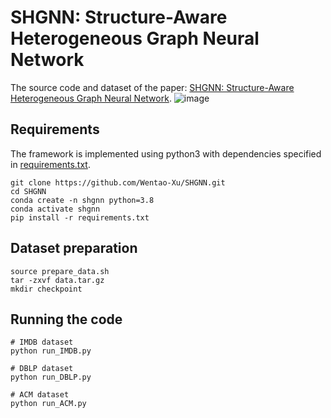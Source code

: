 # SHGNN: Structure-Aware Heterogeneous Graph Neural Network
The source code and dataset of the paper: [SHGNN: Structure-Aware Heterogeneous Graph Neural Network](https://arxiv.org/abs/2112.06244).
![image](https://user-images.githubusercontent.com/25242325/145964701-e52f7934-06b9-423a-b9af-e114693015e4.png)

## Requirements
The framework is implemented using python3 with dependencies specified in [requirements.txt](https://github.com/Wentao-Xu/SHGNN/blob/main/requirements.txt).
```
git clone https://github.com/Wentao-Xu/SHGNN.git
cd SHGNN
conda create -n shgnn python=3.8
conda activate shgnn
pip install -r requirements.txt
```

## Dataset preparation
```
source prepare_data.sh
tar -zxvf data.tar.gz
mkdir checkpoint
```
## Running the code
```
# IMDB dataset
python run_IMDB.py

# DBLP dataset
python run_DBLP.py

# ACM dataset
python run_ACM.py
```
